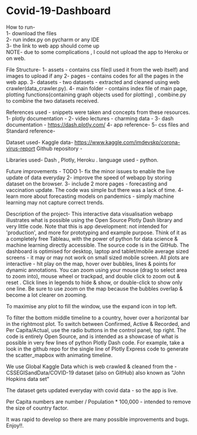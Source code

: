 # Covid-19-Dashboard

How to run-<br>
1- download the files <br>
2- run index.py on pycharm or any IDE<br>
3- the link to web app should come up<br>
NOTE- due to some complications , I could not upload the app to Heroku or on web.<br>

File Structure-
1- assets - contains css file(I used it from the web itself) and images to upload if any
2- pages - contains codes for all the pages in the web app.
3- datasets - two datasets - extracted and cleaned using web crawler(data_crawler.py).
4- main folder - contains index file of main page, plotting functions(containing graph objects used for plotting) , combine.py to combine the two datasets received. 

References used -  snippets were taken and concepts from these resources.
1- plotly documentation - 
2- video lectures - charming data - 
3- dash documentation - https://dash.plotly.com/
4- app reference- 
5- css files and Standard reference- 

Dataset used-
Kaggle data- https://www.kaggle.com/imdevskp/corona-virus-report
Github repository - 

Libraries used-
Dash , Plotly, Heroku . language used - python.


Future improvements - TODO
1- fix the minor issues to enable the live update of data everyday
2- improve the speed of webapp by storing dataset on the browser.
3- include 2 more pages - forecasting and vaccination update. The code was simple but there was a lack of time.
4- learn more about forecasting models on pandemics - simply machine learning may not capture correct trends.

Description of the project-
This interactive data visualisation webapp illustrates what is possible using the Open Source Plotly Dash library and very little code.
Note that this is app development: not intended for 'production', and more for prototyping and example purpose. Think of it as a completely free Tableau, with the power of python for data science & machine learning directly accessible. 
The source code is in the GitHub.
The dashboard is optimised for desktop, laptop and tablet/mobile average sized screens - it may or may not work on small sized mobile screen.
All plots are interactive - hit play on the map, hover over bubbles, lines & points for dynamic annotations.
You can zoom using your mouse (drag to select area to zoom into), mouse wheel or trackpad, and double click to zoom out & reset . Click lines in legends to hide & show, or double-click to show only one line. Be sure to use zoom on the map because the bubbles overlap & become a lot clearer on zooming.

To maximise any plot to fill the window, use the expand icon in top left.

To filter the bottom middle timeline to a country, hover over a horizontal bar in the rightmost plot.
To switch between Confirmed, Active & Recorded, and Per Capita/Actual, use the radio buttons in the control panel, top right.
The code is entirely Open Source, and is intended as a showcase of what is possible in very few lines of python Plotly Dash code. For example, take a look in the github repo for the single line of Plotly Express code to generate the scatter_mapbox with animating timeline.

We use Global Kaggle Data which is web crawled & cleaned from the - CSSEGISandData/COVID-19 dataset (also on GitHub) also known as “John Hopkins data set”

The dataset gets updated everyday with covid data - so the app is live. 

Per Capita numbers are number / Population * 100,000 - intended to remove the size of country factor.

It was rapid to develop so there are many possible improvements and bugs. 
Enjoy!!.
